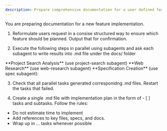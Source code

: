 ```yaml
---
description: Prepare comprehensive documentation for a user defined feature
---
```


You are preparing documentation for a new feature implementation.

1. Reformulate users request in a consise structured way to ensure which feature should be planned.
Output that for confirmation.

2. Execute the following steps in parallel using subagents and ask each subagent to write results into .md file under the docs/<feature-name> folder
<parallel tasks>
  **Project Search Analysis** (use project-search subagent)
  **Web Research** (use web-research subagent)
  **Specification Creation** (use spec subagent):
</parallel tasks>

3. Check that all parallel tasks generated corresponidng .md files. Restart the tasks that failed.

4. Create a single .md file with implementation plan in the form of - [ ] tasks and subtasks. Follow the rules:
  - Do not estimate time to implement
  - Add references to key files, specs, and docs.
  - Wrap up in <parallel>...</parallel> tasks whenever possible
